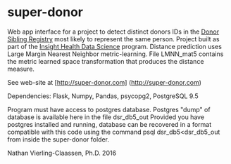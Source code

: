 # super-donor
Web app interface for a project to detect distinct donors IDs in the [Donor Sibling Registry](http://donorsiblingregistry.com) most likely to represent the same person. Project built as part of the [Insight Health Data Science](http://insighthealthdata.com) program. Distance prediction uses Large Margin Nearest Neighbor metric-learning. File LMNN_mat5 contains the metric learned space transformation that produces the distance measure. 

See web-site at [http://super-donor.com] (http://super-donor.com)

Dependencies: Flask, Numpy, Pandas, psycopg2, PostgreSQL 9.5

Program must have access to postgres database. Postgres "dump" of database is available here in the file dsr_db5_out
Provided you have postgres installed and running, database can be recovered in a format compatible with this code using the command psql dsr_db5<dsr_db5_out from inside the super-donor folder. 

Nathan Vierling-Claassen, Ph.D. 2016
